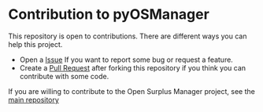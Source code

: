 # Contribution to pyOSManager

This repository is open to contributions. There are different ways you can help this project.

- Open a [Issue](https://github.com/JoseRMorales/pyOSManager/issues) If you want to report some bug or request a feature.
- Create a [Pull Request](https://github.com/JoseRMorales/pyOSManager/pulls) after forking this repository if you think you can contribute with some code.

If you are willing to contribute to the Open Surplus Manager project, see the [main repository](https://github.com/JoseRMorales/OpenSurplusManager/)
